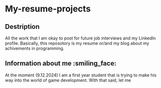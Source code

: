 # My-resume-projects

## Destription

All the work that I am okay to post for future job interviews and my LinkedIn profile.
Basically, this reposotory is my resume or/and my blog about my achivements in programming.

## Information about me :smiling_face:

At the moment (9.12.2024) I am a first year student that is trying to make his way into the world of game development.
With that said, let me 
